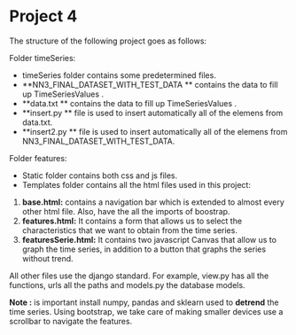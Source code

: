 # Project 4


The structure of the following project goes as follows: 

Folder timeSeries:
- timeSeries folder contains some predetermined files.
- **NN3_FINAL_DATASET_WITH_TEST_DATA ** contains the data to fill up TimeSeriesValues .
- **data.txt ** contains the data to fill up TimeSeriesValues .
- **insert.py ** file is used to insert automatically all of the elemens from data.txt.
- **insert2.py ** file is used to insert automatically all of the elemens from NN3_FINAL_DATASET_WITH_TEST_DATA.

Folder features:
- Static folder contains both css and js files.
- Templates folder contains all the html files used in this project:
1. **base.html:** contains a navigation bar which is extended to almost every other html file. Also, have the all the imports of boostrap.
2. **features.html:** It contains a form that allows us to select the characteristics that we want to obtain from the time series.
3. **featuresSerie.html:** It contains two javascript Canvas that allow us to graph the time series, in addition to a button that graphs the series without trend.


All other files use the django standard. For example, view.py has all the functions, urls all the paths and models.py the database models.


**Note :** is important install numpy, pandas and sklearn used to **detrend** the time series. Using bootstrap, we take care of making smaller devices use a scrollbar to navigate the features.


